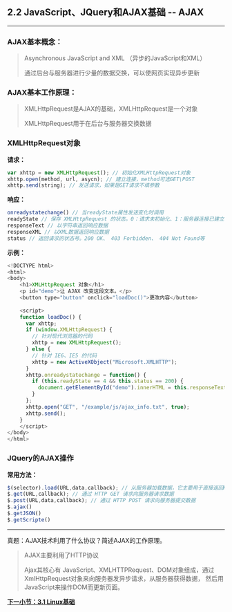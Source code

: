 ## 2.2 JavaScript、JQuery和AJAX基础 --  AJAX
***
### AJAX基本概念：

> Asynchronous JavaScript and XML （异步的JavaScript和XML）
> 
> 通过后台与服务器进行少量的数据交换，可以使网页实现异步更新

### AJAX基本工作原理：

> XMLHttpRequest是AJAX的基础，XMLHttpRequest是一个对象
> 
> XMLHttpRequest用于在后台与服务器交换数据

### XMLHttpRequest对象

**请求：**
```javascript
var xhttp = new XMLHttpRequest(); // 初始化XMLHttpRequest对象
xhttp.open(method, url, asycn); // 建立连接，method可选GET\POST
xhttp.send(string); // 发送请求，如果是GET请求不填参数
```

**响应：**
```javascript
onreadystatechange() // 当readyState属性发送变化时调用
readyState // 保存 XMLHttpRequest 的状态。0：请求未初始化、1：服务器连接已建立、2：请求已收到、3：正在处理请求、4：请求已完成且响应已就绪
responseText // 以字符串返回响应数据
responseXML // 以XML数据返回响应数据
status // 返回请求的状态号。200 OK、 403 Forbidden、 404 Not Found等
```

**示例：**
```javascript
<!DOCTYPE html>
<html>
<body>
	<h1>XMLHttpRequest 对象</h1>
	<p id="demo">让 AJAX 改变这段文本。</p>
	<button type="button" onclick="loadDoc()">更改内容</button>
	
	<script>
	function loadDoc() {
	  var xhttp;
	  if (window.XMLHttpRequest) {
	    // 针对现代浏览器的代码
	    xhttp = new XMLHttpRequest();
	  } else {
	    // 针对 IE6、IE5 的代码
	    xhttp = new ActiveXObject("Microsoft.XMLHTTP");
	  }
	  xhttp.onreadystatechange = function() {
	    if (this.readyState == 4 && this.status == 200) {
	      document.getElementById("demo").innerHTML = this.responseText;
	    }
	  };
	  xhttp.open("GET", "/example/js/ajax_info.txt", true);
	  xhttp.send();
	}
	</script>
</body>
</html>
```

### JQuery的AJAX操作

**常用方法：**

```javascript
$(selector).load(URL,data,callback); // 从服务器加载数据，它主要用于直接返回HTML的Ajax接口
$.get(URL,callback); // 通过 HTTP GET 请求向服务器请求数据
$.post(URL,data,callback); // 通过 HTTP POST 请求向服务器提交数据
$.ajax()
$.getJSON()
$.getScripte()
```

***
真题：AJAX技术利用了什么协议？简述AJAX的工作原理。

> AJAX主要利用了HTTP协议
> 
> Ajax其核心有 JavaScript、XMLHTTPRequest、DOM对象组成，通过XmlHttpRequest对象来向服务器发异步请求，从服务器获得数据， 然后用JavaScript来操作DOM而更新页面。

[**下一小节：3.1 Linux基础**](https://github.com/201502lisihao/PHP-Technology-Stack-Review/blob/master/3-Linux%E5%9F%BA%E7%A1%80/3-1Linux%E5%9F%BA%E7%A1%80.md)